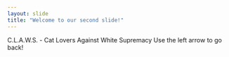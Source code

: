 ```yaml
---
layout: slide
title: "Welcome to our second slide!"
---
```

C.L.A.W.S. - Cat Lovers Against White Supremacy 
Use the left arrow to go back!
